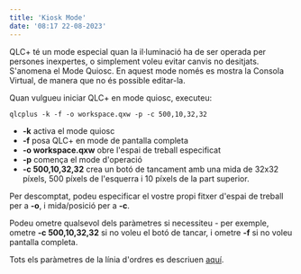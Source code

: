 ```yaml
---
title: 'Kiosk Mode'
date: '08:17 22-08-2023'
---
```


QLC+ té un mode especial quan la il·luminació ha de ser operada per persones inexpertes, o simplement voleu evitar canvis no desitjats. S'anomena el Mode Quiosc. En aquest mode només es mostra la Consola Virtual, de manera que no és possible editar-la.

Quan vulgueu iniciar QLC+ en mode quiosc, executeu:

`qlcplus -k -f -o workspace.qxw -p -c 500,10,32,32`

* **-k** activa el mode quiosc
* **-f** posa QLC+ en mode de pantalla completa
* **-o workspace.qxw** obre l'espai de treball especificat
* **-p** comença el mode d'operació
* **-c 500,10,32,32** crea un botó de tancament amb una mida de 32x32 píxels, 500 píxels de l'esquerra i 10 píxels de la part superior.

Per descomptat, podeu especificar el vostre propi fitxer d'espai de treball per a **-o**, i mida/posició per a **-c**.

Podeu ometre qualsevol dels paràmetres si necessiteu - per exemple, ometre **-c 500,10,32,32** si no voleu el botó de tancar, i ometre **-f** si no voleu pantalla completa.

Tots els paràmetres de la línia d'ordres es descriuen [aquí](../command-line-parameters).